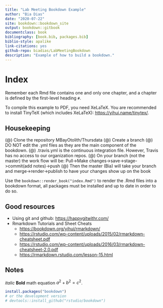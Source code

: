 ```yaml
--- 
title: "Lab Meeting Bookdown Example"
author: "Bia Dias"
date: "2020-07-22"
site: bookdown::bookdown_site
output: bookdown::gitbook
documentclass: book
bibliography: [book.bib, packages.bib]
biblio-style: apalike
link-citations: yes
github-repo: biadias/LabMeetingBookdown
description: "Example of how to build a bookdown."
---
```


# Index



Remember each Rmd file contains one and only one chapter, and a chapter is defined by the first-level heading `#`.

To compile this example to PDF, you need XeLaTeX. You are recommended to install TinyTeX (which includes XeLaTeX):
<https://yihui.name/tinytex/>.

 


## Housekeeping

(@) Clone the repository MBayOtolith/Thursdata
(@) Create a branch
(@) DO NOT edit the .yml files as they are the main component of the bookdown. 
(@) .travis.yml is the continuous integration file. However, Travis has no access to our organization repos.
(@) On your branch (not the master) the work flow will be: Pull->Make changes->save->stage->commit(add notes)->push
(@) Then the master (Bia) will take your branch and merge->render->publish to have your changes show up on the book


Use the `bookdown::render_book("index.Rmd")` to render the .Rmd files into a bookdown format, all packages must be installed and up to date in order to do so. 


## Good resources

* Using git and github: <https://happygitwithr.com/>
* Rmarkdown Tutorials and Sheet Cheats
  + <https://bookdown.org/yihui/rmarkdown/>
  + <https://rstudio.com/wp-content/uploads/2015/02/rmarkdown-cheatsheet.pdf>
  + <https://rstudio.com/wp-content/uploads/2016/03/rmarkdown-cheatsheet-2.0.pdf>
  + <https://rmarkdown.rstudio.com/lesson-15.html>


 


## Notes

_italic_
**Bold**
math equation $a^2 + b^2 = c^2$.


```r
install.packages("bookdown")
# or the development version
# devtools::install_github("rstudio/bookdown")
```



